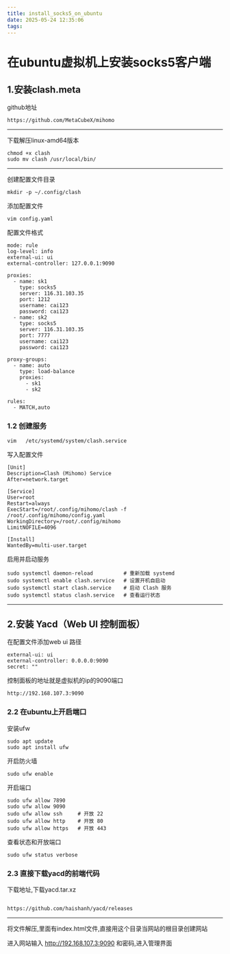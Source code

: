 ```yaml
---
title: install_socks5_on_ubuntu
date: 2025-05-24 12:35:06
tags:
---
```


#  在ubuntu虚拟机上安装socks5客户端



## 1.安装clash.meta

github地址
````shell
https://github.com/MetaCubeX/mihomo
````
---
下载解压linux-amd64版本
```shell
chmod +x clash
sudo mv clash /usr/local/bin/
```
---

创建配置文件目录
```shell
mkdir -p ~/.config/clash
```
添加配置文件
```shell
vim config.yaml
```
配置文件格式
```shell
mode: rule
log-level: info
external-ui: ui
external-controller: 127.0.0.1:9090

proxies:
  - name: sk1
    type: socks5
    server: 116.31.103.35
    port: 1212
    username: cai123
    password: cai123
  - name: sk2
    type: socks5
    server: 116.31.103.35
    port: 7777
    username: cai123
    password: cai123

proxy-groups:
  - name: auto
    type: load-balance
    proxies:
      - sk1
      - sk2

rules:
  - MATCH,auto
```
### 1.2 创建服务
```shell
vim   /etc/systemd/system/clash.service
```

写入配置文件
```shell
[Unit]
Description=Clash (Mihomo) Service
After=network.target

[Service]
User=root
Restart=always
ExecStart=/root/.config/mihomo/clash -f /root/.config/mihomo/config.yaml
WorkingDirectory=/root/.config/mihomo
LimitNOFILE=4096

[Install]
WantedBy=multi-user.target
```
启用并启动服务
```shell
sudo systemctl daemon-reload          # 重新加载 systemd
sudo systemctl enable clash.service   # 设置开机自启动
sudo systemctl start clash.service    # 启动 Clash 服务
sudo systemctl status clash.service   # 查看运行状态
```


---
## 2.安装 Yacd（Web UI 控制面板）

 在配置文件添加web ui 路径
 ```shell
external-ui: ui
external-controller: 0.0.0.0:9090
secret: ""
 ```
控制面板的地址就是虚拟机的ip的9090端口
````shell
http://192.168.107.3:9090
````

### 2.2 在ubuntu上开启端口


安装ufw
```shell
sudo apt update
sudo apt install ufw
```

开启防火墙
```shell
sudo ufw enable
```

开启端口
```shell
sudo ufw allow 7890
sudo ufw allow 9090
sudo ufw allow ssh     # 开放 22
sudo ufw allow http    # 开放 80
sudo ufw allow https   # 开放 443
```
查看状态和开放端口
```shell
sudo ufw status verbose
```


### 2.3 直接下载yacd的前端代码

下载地址,下载yacd.tar.xz
```shell

https://github.com/haishanh/yacd/releases
```
---
 将文件解压,里面有index.html文件,直接用这个目录当网站的根目录创建网站

 进入网站输入 http://192.168.107.3:9090 和密码,进入管理界面